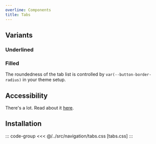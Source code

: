 ```yaml
---
overline: Components
title: Tabs
---
```


<script setup>
	import Example from "../../.vitepress/theme/app/components/Example.vue"
	import Baseline from "../../.vitepress/theme/app/components/Baseline.vue"
	import Alert from "../../.vitepress/theme/app/components/Alert.vue";
</script>

## Variants

### Underlined

<Example>
<template #example>
<nav class="tabs underlined">
<div role="tablist">
	<button id="tab-1" role="tab" aria-selected="true" tabindex="-1" aria-controls="tabpanel-1">Tab 1</button>
	<button id="tab-2" role="tab" aria-selected="false" tabindex="-1" aria-controls="tabpanel-2">Tab 2</button>
	<button id="tab-3" role="tab" aria-selected="false" tabindex="-1" aria-controls="tabpanel-3">Tab 3</button>
</div>

<div role="tabpanel" id="tabpanel-1" aria-labelledby="tab-1" tabindex="0">
	panel 1
</div>
<div role="tabpanel" id="tabpanel-2" aria-labelledby="tab-2" tabindex="0">
 panel 2
</div>
<div role="tabpanel" id="tabpanel-3" aria-labelledby="tab-3" tabindex="0">
 panel 3
</div>
</nav>
</template>
<template #code>

</template>
</Example>

### Filled

The roundedness of the tab list is controlled by `var(--button-border-radius)` in your theme setup.

<Example>
<template #example>
<nav class="tabs filled">
<div role="tablist">
	<button id="tab-1" role="tab" aria-selected="true" tabindex="-1" aria-controls="tabpanel-1">Tab 1</button>
	<button id="tab-2" role="tab" aria-selected="false" tabindex="-1" aria-controls="tabpanel-2">Tab 2</button>
	<button id="tab-3" role="tab" aria-selected="false" tabindex="-1" aria-controls="tabpanel-3">Tab 3</button>
</div>

<div role="tabpanel" id="tabpanel-1" aria-labelledby="tab-1" tabindex="0">
	panel 1
</div>
<div role="tabpanel" id="tabpanel-2" aria-labelledby="tab-2" tabindex="0">
 panel 2
</div>
<div role="tabpanel" id="tabpanel-3" aria-labelledby="tab-3" tabindex="0">
 panel 3
</div>
</nav>
</template>
<template #code>

</template>
</Example>

## Accessibility

There's a lot. Read about it [here](https://www.w3.org/WAI/ARIA/apg/patterns/tabs/examples/tabs-automatic/#accessibilityfeatures).

## Installation

::: code-group
<<< @/../src/navigation/tabs.css [tabs.css]
:::
